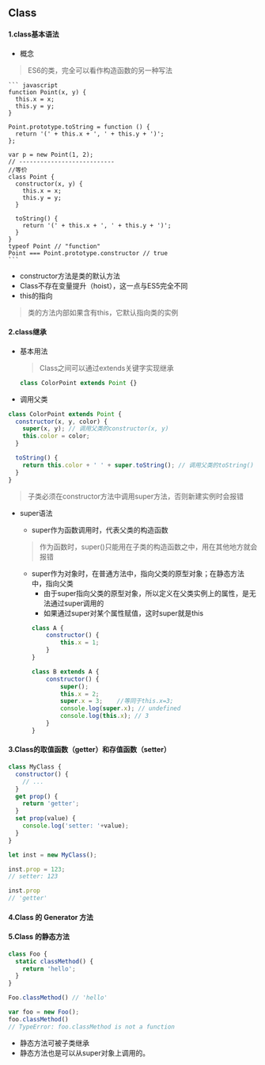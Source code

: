 ## Class
#### 1.class基本语法

* 概念
> ES6的类，完全可以看作构造函数的另一种写法

    ``` javascript
    function Point(x, y) {
      this.x = x;
      this.y = y;
    }

    Point.prototype.toString = function () {
      return '(' + this.x + ', ' + this.y + ')';
    };

    var p = new Point(1, 2);
    // ---------------------------
    //等价
    class Point {
      constructor(x, y) {
        this.x = x;
        this.y = y;
      }

      toString() {
        return '(' + this.x + ', ' + this.y + ')';
      }
    }
    typeof Point // "function"
    Point === Point.prototype.constructor // true
    ```

* constructor方法是类的默认方法
* Class不存在变量提升（hoist），这一点与ES5完全不同
* this的指向
> 类的方法内部如果含有this，它默认指向类的实例

#### 2.class继承

* 基本用法

    > Class之间可以通过extends关键字实现继承

    ``` javascript
    class ColorPoint extends Point {}
    ```

* 调用父类
``` javascript
class ColorPoint extends Point {
  constructor(x, y, color) {
    super(x, y); // 调用父类的constructor(x, y)
    this.color = color;
  }

  toString() {
    return this.color + ' ' + super.toString(); // 调用父类的toString()
  }
}
```
> 子类必须在constructor方法中调用super方法，否则新建实例时会报错

* super语法

    * super作为函数调用时，代表父类的构造函数
    >作为函数时，super()只能用在子类的构造函数之中，用在其他地方就会报错
    * super作为对象时，在普通方法中，指向父类的原型对象；在静态方法中，指向父类
        * 由于super指向父类的原型对象，所以定义在父类实例上的属性，是无法通过super调用的
        * 如果通过super对某个属性赋值，这时super就是this
        ``` javascript
        class A {
            constructor() {
                this.x = 1;
            }
        }

        class B extends A {
            constructor() {
                super();
                this.x = 2;
                super.x = 3;    //等同于this.x=3;
                console.log(super.x); // undefined
                console.log(this.x); // 3
            }
        }
        ```

#### 3.Class的取值函数（getter）和存值函数（setter）

``` javascript
class MyClass {
  constructor() {
    // ...
  }
  get prop() {
    return 'getter';
  }
  set prop(value) {
    console.log('setter: '+value);
  }
}

let inst = new MyClass();

inst.prop = 123;
// setter: 123

inst.prop
// 'getter'
```

#### 4.Class 的 Generator 方法
#### 5.Class 的静态方法
``` javascript
class Foo {
  static classMethod() {
    return 'hello';
  }
}

Foo.classMethod() // 'hello'

var foo = new Foo();
foo.classMethod()
// TypeError: foo.classMethod is not a function
```
* 静态方法可被子类继承
* 静态方法也是可以从super对象上调用的。
